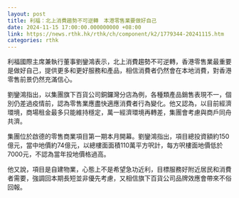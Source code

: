 ```yaml
---
layout: post
title: 利福：北上消費趨勢不可逆轉　本港零售業要做好自己
date: 2024-11-15 17:00:00.000000000 +08:00
link: https://news.rthk.hk/rthk/ch/component/k2/1779344-20241115.htm
categories: rthk
---
```


利福國際主席兼執行董事劉鑾鴻表示，北上消費趨勢不可逆轉，香港零售業最重要是做好自己，提供更多和更好服務和產品，相信消費者仍然會在本地消費，對香港零售前景仍然充滿信心。

劉鑾鴻指出，以集團旗下百貨公司銅鑼灣分店為例，各種類產品銷售表現不一，個別仍差過疫情前，認為零售業應盡快適應消費者行為變化。他又認為，以目前經濟環境，商場租金最多只能維持穩定，萬一經濟環境再轉差，集團會考慮與商戶同舟共濟。

集團位於啟德的零售商業項目第一期本月開幕。劉鑾鴻指出，項目總投資額約150億元，當中地價約74億元，以總樓面面積110萬平方呎計，每方呎樓面地價低於7000元，不認為當年投地價格過高。

他又說，項目是自建物業，心態上不是希望急功近利，目標服務好附近居民和消費者需要，強調回本期長短並非優先考慮，又相信旗下百貨公司品牌效應會帶來不俗回報。
